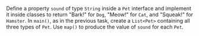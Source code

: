 

Define a property `sound` of type `String` inside a `Pet` interface and
implement it inside classes to return "Bark!" for `Dog`, "Meow!" for `Cat`, and
"Squeak!" for `Hamster`. In `main()`, as in the previous task, create a
`List<Pet>` containing all three types of `Pet`. Use `map()` to
produce the value of `sound` for each `Pet`.
